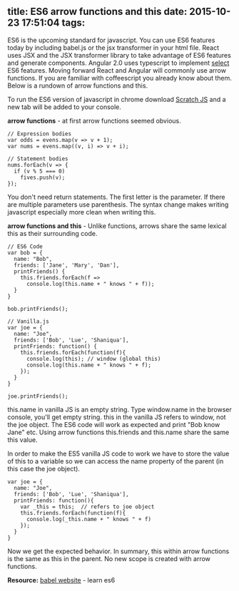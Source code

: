 title: ES6 arrow functions and this
date: 2015-10-23 17:51:04
tags:
---

ES6 is the upcoming standard for javascript. You can use ES6 features today by including babel.js or the jsx transformer in your html file. React uses JSX and the JSX transformer library to take advantage of ES6 features and generate components. Angular 2.0 uses typescript to implement [select](http://stackoverflow.com/a/22386542/2031033) ES6 features. Moving forward React and Angular will commonly use arrow functions. If you are familiar with coffeescript you already know about them. Below is a rundown of arrow functions and this.

To run the ES6 version of javascript in chrome download [Scratch JS](https://chrome.google.com/webstore/detail/scratch-js/alploljligeomonipppgaahpkenfnfkn?hl=en-US) and a new tab will be added to your console.

<b>arrow functions</b> - at first arrow functions seemed obvious.
```
// Expression bodies
var odds = evens.map(v => v + 1);
var nums = evens.map((v, i) => v + i);

// Statement bodies
nums.forEach(v => {
  if (v % 5 === 0)
    fives.push(v);
});
```
You don't need return statements. The first letter is the parameter. If there are multiple parameters use parenthesis. The syntax change makes writing javascript especially more clean when writing this. 

<b>arrow functions and this</b> - Unlike functions, arrows share the same lexical this as their surrounding code.

```
// ES6 Code
var bob = {
  name: "Bob",
  friends: ['Jane', 'Mary', 'Dan'],
  printFriends() {
    this.friends.forEach(f =>
      console.log(this.name + " knows " + f));
  }
}

bob.printFriends();

// Vanilla.js
var joe = {
  name: "Joe",
  friends: ['Bob', 'Lue', 'Shaniqua'],
  printFriends: function() {
    this.friends.forEach(function(f){
      console.log(this); // window (global this)
      console.log(this.name + " knows " + f);
    });
  }
}

joe.printFriends();
```

this.name in vanilla JS is an empty string. Type window.name in the browser console, you'll get empty string. this in the vanilla JS refers to window, not the joe object. The ES6 code will work as expected and print "Bob know Jane" etc. Using arrow functions this.friends and this.name share the same this value.

In order to make the ES5 vanilla JS code to work we have to store the value of this to a variable so we can access the name property of the parent (in this case the joe object).
```
var joe = {
  name: "Joe",
  friends: ['Bob', 'Lue', 'Shaniqua'],
  printFriends: function(){
    var _this = this;  // refers to joe object
    this.friends.forEach(function(f){
      console.log(_this.name + " knows " + f)
    });
  }
}
```

Now we get the expected behavior. In summary, this within arrow functions is the same as this in the parent. No new scope is created with arrow functions.

<b>Resource:</b>
[babel website](https://babeljs.io/docs/learn-es6/) -  learn es6